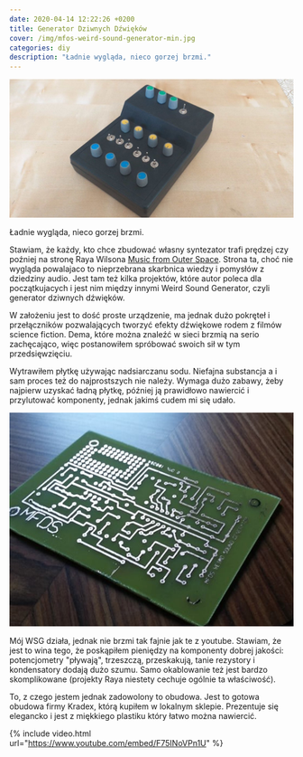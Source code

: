 ```yaml
---
date: 2020-04-14 12:22:26 +0200
title: Generator Dziwnych Dźwięków
cover: /img/mfos-weird-sound-generator-min.jpg
categories: diy
description: "Ładnie wygląda, nieco gorzej brzmi."
---
```


![weird sound generator](/img/mfos-weird-sound-generator-min.jpg)

Ładnie wygląda, nieco gorzej brzmi.

<!--more-->

Stawiam, że każdy, kto chce zbudować własny syntezator trafi prędzej czy poźniej na stronę Raya Wilsona [Music from Outer Space](http://musicfromouterspace.com/). Strona ta, choć nie wygląda powalajaco to nieprzebrana skarbnica wiedzy i pomysłów z dziedziny audio. Jest tam też kilka projektów, które autor poleca dla początkujacych i jest nim między innymi Weird Sound Generator, czyli generator dziwnych dźwięków.

W założeniu jest to dość proste urządzenie, ma jednak dużo pokręteł i przełączników pozwalających tworzyć efekty dźwiękowe rodem z filmów science fiction. Dema, które można znaleźć w sieci brzmią na serio zachęcająco, więc postanowiłem spróbować swoich sił w tym przedsięwzięciu.

Wytrawiłem płytkę używając nadsiarczanu sodu. Niefajna substancja a i sam proces też do najprostszych nie należy. Wymaga dużo zabawy, żeby najpierw uzyskać ładną płytkę, później ją prawidłowo nawiercić i przylutować komponenty, jednak jakimś cudem mi się udało.

![weird sound generator pcb](/img/mfos-pcb.jpg)

Mój WSG działa, jednak nie brzmi tak fajnie jak te z youtube. Stawiam, że jest to wina tego, że poskąpiłem pieniędzy na komponenty dobrej jakości: potencjometry "pływają", trzeszczą, przeskakują, tanie rezystory i kondensatory dodają dużo szumu. Samo okablowanie też jest bardzo skomplikowane (projekty Raya niestety cechuje ogólnie ta właściwość).

To, z czego jestem jednak zadowolony to obudowa. Jest to gotowa obudowa firmy Kradex, którą kupiłem w lokalnym sklepie. Prezentuje się elegancko i jest z miękkiego plastiku który łatwo można nawiercić.

{% include video.html url="https://www.youtube.com/embed/F75INoVPn1U" %}
